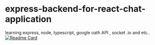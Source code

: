 # express-backend-for-react-chat-application
learning express, node, typescript, google oath API , socket .io and etc..
[![Readme Card](https://github-readme-stats.vercel.app/api/pin/?username=ramesh1212445&repo=simple-reactjs-Chat-Application)](https://github.com/ramesh1212445/simple-reactjs-Chat-Application.git)
